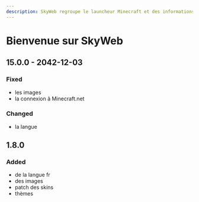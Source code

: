 ```yaml
---
description: SkyWeb regroupe le launcheur Minecraft et des informations sur le serveurs
---
```


# Bienvenue sur SkyWeb

## 15.0.0 - 2042-12-03

### Fixed

* les images 
* la connexion â Minecraft.net

### Changed

* la langue

## 1.8.0

### Added

* de la langue fr
* des images
* patch des skins
* thèmes



